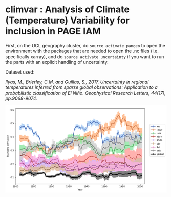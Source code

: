# climvar : Analysis of Climate (Temperature) Variability for inclusion in PAGE IAM

First, on the UCL geography cluster, do `source activate pangeo` to open the environment with the packages that are needed to open the .nc files (i.e. specifically xarray), and do `source activate uncertainty` if you want to run the parts with an explicit handling of uncertainty. 


Dataset used: 

_Ilyas, M., Brierley, C.M. and Guillas, S., 2017. Uncertainty in regional temperatures inferred from sparse global observations: Application to a probabilistic classification of El Niño. Geophysical Research Letters, 44(17), pp.9068-9074._


![SD of interannual climate variability with uncertainty ranges](fulluncertaintiesInternalVariabilitynew.png)
